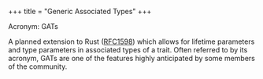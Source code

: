 +++
title = "Generic Associated Types"
+++

Acronym: GATs

A planned extension to Rust ([RFC1598](https://github.com/rust-lang/rfcs/blob/master/text/1598-generic_associated_types.md)) which allows for lifetime parameters and type parameters in associated types of a trait.
Often referred to by its acronym, GATs are one of the features highly anticipated by some members of the community.
